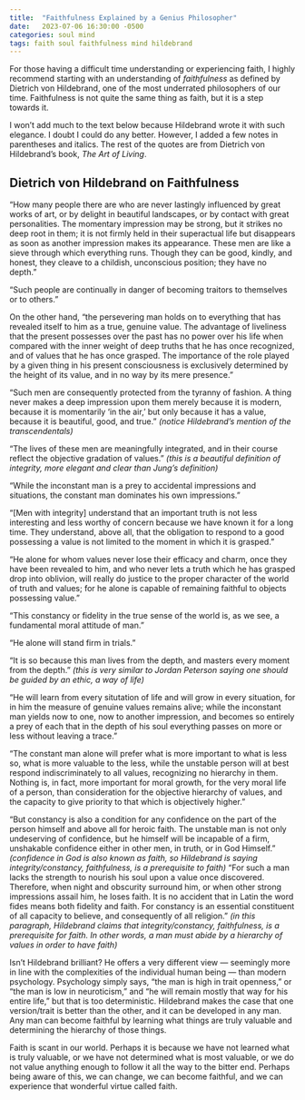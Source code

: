 ```yaml
---
title:  "Faithfulness Explained by a Genius Philosopher"
date:   2023-07-06 16:30:00 -0500
categories: soul mind
tags: faith soul faithfulness mind hildebrand
---
```

For those having a difficult time understanding or experiencing faith, I highly recommend starting with an understanding of *faithfulness* as defined by Dietrich von Hildebrand, one of the most underrated philosophers of our time. Faithfulness is not quite the same thing as faith, but it is a step towards it.

I won’t add much to the text below because Hildebrand wrote it with such elegance. I doubt I could do any better. However, I added a few notes in parentheses and italics. The rest of the quotes are from Dietrich von Hildebrand’s book, *The Art of Living*.

## Dietrich von Hildebrand on Faithfulness

“How many people there are who are never lastingly influenced by great works of art, or by delight in beautiful landscapes, or by contact with great personalities. The momentary impression may be strong, but it strikes no deep root in them; it is not firmly held in their superactual life but disappears as soon as another impression makes its appearance. These men are like a sieve through which everything runs. Though they can be good, kindly, and honest, they cleave to a childish, unconscious position; they have no depth.”

“Such people are continually in danger of becoming traitors to themselves or to others.”

On the other hand, “the persevering man holds on to everything that has revealed itself to him as a true, genuine value. The advantage of liveliness that the present possesses over the past has no power over his life when compared with the inner weight of deep truths that he has once recognized, and of values that he has once grasped. The importance of the role played by a given thing in his present consciousness is exclusively determined by the height of its value, and in no way by its mere presence.”

“Such men are consequently protected from the tyranny of fashion. A thing never makes a deep impression upon them merely because it is modern, because it is momentarily ‘in the air,’ but only because it has a value, because it is beautiful, good, and true.” *(notice Hildebrand’s mention of the transcendentals)*

“The lives of these men are meaningfully integrated, and in their course reflect the objective gradation of values.” *(this is a beautiful definition of integrity, more elegant and clear than Jung’s definition)*

“While the inconstant man is a prey to accidental impressions and situations, the constant man dominates his own impressions.”

“[Men with integrity] understand that an important truth is not less interesting and less worthy of concern because we have known it for a long time. They understand, above all, that the obligation to respond to a good possessing a value is not limited to the moment in which it is grasped.”

“He alone for whom values never lose their efficacy and charm, once they have been revealed to him, and who never lets a truth which he has grasped drop into oblivion, will really do justice to the proper character of the world of truth and values; for he alone is capable of remaining faithful to objects possessing value.”

“This constancy or fidelity in the true sense of the world is, as we see, a fundamental moral attitude of man.”

“He alone will stand firm in trials.”

“It is so because this man lives from the depth, and masters every moment from the depth.” *(this is very similar to Jordan Peterson saying one should be guided by an ethic, a way of life)*

“He will learn from every situtation of life and will grow in every situation, for in him the measure of genuine values remains alive; while the inconstant man yields now to one, now to another impression, and becomes so entirely a prey of each that in the depth of his soul everything passes on more or less without leaving a trace.”

“The constant man alone will prefer what is more important to what is less so, what is more valuable to the less, while the unstable person will at best respond indiscriminately to all values, recognizing no hierarchy in them. Nothing is, in fact, more important for moral growth, for the very moral life of a person, than consideration for the objective hierarchy of values, and the capacity to give priority to that which is objectively higher.”

“But constancy is also a condition for any confidence on the part of the person himself and above all for heroic faith. The unstable man is not only undeserving of confidence, but he himself will be incapable of a firm, unshakable confidence either in other men, in truth, or in God Himself.” *(confidence in God is also known as faith, so Hildebrand is saying integrity/constancy, faithfulness, is a prerequisite to faith)* “For such a man lacks the strength to nourish his soul upon a value once discovered. Therefore, when night and obscurity surround him, or when other strong impressions assail him, he loses faith. It is no accident that in Latin the word fides means both fidelity and faith. For constancy is an essential constituent of all capacity to believe, and consequently of all religion.” *(in this paragraph, Hildebrand claims that integrity/constancy, faithfulness, is a prerequisite for faith. In other words, a man must abide by a hierarchy of values in order to have faith)*

Isn’t Hildebrand brilliant? He offers a very different view — seemingly more in line with the complexities of the individual human being — than modern psychology. Psychology simply says, “the man is high in trait openness,” or “the man is low in neuroticism,” and “he will remain mostly that way for his entire life,” but that is too deterministic. Hildebrand makes the case that one version/trait is better than the other, and it can be developed in any man. Any man can become faithful by learning what things are truly valuable and determining the hierarchy of those things.

Faith is scant in our world. Perhaps it is because we have not learned what is truly valuable, or we have not determined what is most valuable, or we do not value anything enough to follow it all the way to the bitter end. Perhaps being aware of this, we can change, we can become faithful, and we can experience that wonderful virtue called faith.